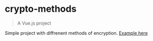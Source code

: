 # crypto-methods

> A Vue.js project

Simple project with diffrenent methods of encryption. [Example here](https://github.com/taras-danyliuk/crypto/index.html)
